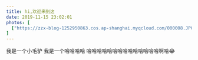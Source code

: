 ```yaml
---
title: hi,欢迎来到这
date: 2019-11-15 23:02:01
photos: [
  ["https://zzx-blog-1252950863.cos.ap-shanghai.myqcloud.com/000008.JPG"]
]
---
```


我是一个小毛驴
我是一个哈哈哈哈
哈哈哈哈哈哈哈哈哈哈哈哈哈哈啊哈😂